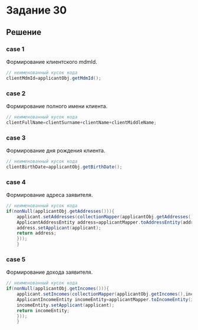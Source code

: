 # Задание 30

## Решение

### case 1

Формирование клиентского mdmId.

```java
// неименованный кусок кода
clientMdmId=applicantObj.getMdmId();
```

### case 2

Формирование полного имени клиента.

```java
// неименованный кусок кода
clientFullName=clientSurname+clientName+clientMiddleName;
```

### case 3

Формирование дня рождения клиента.

```java
// неименованный кусок кода
clientBirthDate=applicantObj.getBirthDate();
```

### case 4

Формирование адреса заявителя.

```java
// неименованный кусок кода
if(nonNull(applicantObj.getAddresses())){
    applicant.setAddresses(collectionMapper(applicantObj.getAddresses(),addr->{
    ApplicantAddressEntity address=applicantMapper.toAddressEntity(addr);
    address.setApplicant(applicant);
    return address;
    }));
    }
```

### case 5

Формирование дохода заявителя.

```java
// неименованный кусок кода
if(nonNull(applicantObj.getIncomes())){
    applicant.setIncomes(collectionMapper(applicantObj.getIncomes(),income->{
    ApplicantIncomeEntity incomeEntity=applicantMapper.toIncomeEntity(income);
    incomeEntity.setApplicant(applicant);
    return incomeEntity;
    }));
    }
```
